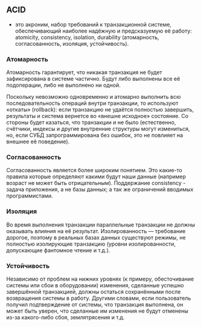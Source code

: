 ## ACID
- это акроним, набор требований к транзакционной системе, обеспечивающий наиболее надёжную и предсказуемую её работу:
atomicity, consistency, isolation, durability (атомарность, согласованность, изоляция, устойчивость).

### Атомарность
Атомарность гарантирует, что никакая транзакция не будет зафиксирована в системе частично.
Будут либо выполнены все её подоперации, либо не выполнено ни одной.

Поскольку невозможно одновременно и атомарно выполнить всю последовательность операций внутри транзакции, то
используют «откаты» (rollback):
если транзакцию не удаётся полностью завершить,
результаты и система вернетсе во «внешне исходное» состояние.
Со стороны будет казаться, что транзакции и не было
(естественно, счётчики, индексы и другие внутренние структуры могут измениться,
но, если СУБД запрограммирована без ошибок, это не повлияет на внешнее её поведение).

### Согласованность
Согласованность является более широким понятием.
Это какие-то правила которые определяют какими будут наши данные (например возраст не может быть отрицательным).
Поддержание consistency - задача приложения, а не базы данных; а так же ограничений вводимых программистами.

### Изоляция
Во время выполнения транзакции параллельные транзакции не должны оказывать влияния на её результат.
Изолированность — требование дорогое, поэтому в реальных базах данных существуют режимы, не полностью изолирующие транзакцию (уровни изолированности, допускающие фантомное чтение и т.д.).

### Устойчивость
Независимо от проблем на нижних уровнях (к примеру, обесточивание системы или сбои в оборудовании) изменения,
сделанные успешно завершённой транзакцией, должны остаться сохранёнными после возвращения системы в работу.
Другими словами, если пользователь получил подтверждение от системы, что транзакция выполнена, он может быть уверен,
что сделанные им изменения не будут отменены из-за какого-либо сбоя, землятрясения и т.д.
